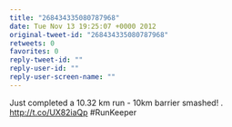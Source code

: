 ```yaml
---
title: "268434335080787968"
date: Tue Nov 13 19:25:07 +0000 2012
original-tweet-id: "268434335080787968"
retweets: 0
favorites: 0
reply-tweet-id: ""
reply-user-id: ""
reply-user-screen-name: ""
---
```

Just completed a 10.32 km run - 10km barrier smashed! . http://t.co/UX82iaQp #RunKeeper
